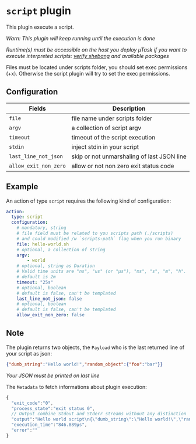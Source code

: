 # `script` plugin

This plugin execute a script.

*Warn: This plugin will keep running until the execution is done*

*Runtime(s) must be accessible on the host you deploy µTask if you want to execute interpreted scripts: [verify shebang](https://en.wikipedia.org/wiki/Shebang_(Unix)) and available packages*

Files must be located under scripts folder, you should set exec permissions (+x). Otherwise the script plugin will try to set the exec permissions.

## Configuration

|Fields|Description
|---|---
| `file` | file name under scripts folder
| `argv` | a collection of script argv
| `timeout` | timeout of the script execution
| `stdin` | inject stdin in your script
| `last_line_not_json` | skip or not unmarshaling of last JSON line
| `allow_exit_non_zero` | allow or not non zero exit status code

## Example

An action of type `script` requires the following kind of configuration:

```yaml
action:
  type: script
  configuration:
    # mandatory, string
    # file field must be related to you scripts path (./scripts)
    # and could modified /w `scripts-path` flag when you run binary
    file: hello-world.sh
    # optional, a collection of string
    argv:
        - world
    # optional, string as Duration
    # Valid time units are "ns", "us" (or "µs"), "ms", "s", "m", "h".
    # default is 2m
    timeout: "25s"
    # optional, boolean
    # default is false, can't be templated
    last_line_not_json: false
    # optional, boolean
    # default is false, can't be templated
    allow_exit_non_zero: false
```

## Note

The plugin returns two objects, the `Payload` who is the last returned line of your script as json:

```json
{"dumb_string":"Hello world!","random_object":{"foo":"bar"}}
```

*Your JSON must be printed on last line*

The `Metadata` to fetch informations about plugin execution:

```js
{
  "exit_code":"0",
  "process_state":"exit status 0",
  // Output combine Stdout and Stderr streams without any distinction
  "output":"Hello world script\n{\"dumb_string\":\"Hello world!\",\"random_object\":{\"foo\":\"bar\"}}\n",
  "execution_time":"846.889µs",
  "error":""
}
```
